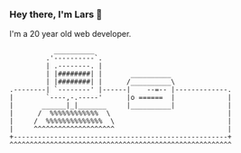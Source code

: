 ### Hey there, I'm Lars 👋

I'm a 20 year old web developer. 

```
           __________                                 
         .'----------`.                              
         | .--------. |                             
         | |########| |       __________              
         | |########| |      /__________\             
.--------| `--------' |------|    --=-- |-------------.
|        `----,-.-----'      |o ======  |             | 
|       ______|_|_______     |__________|             | 
|      /  %%%%%%%%%%%%  \                             | 
|     /  %%%%%%%%%%%%%%  \                            | 
|     ^^^^^^^^^^^^^^^^^^^^                            | 
+-----------------------------------------------------+
^^^^^^^^^^^^^^^^^^^^^^^^^^^^^^^^^^^^^^^^^^^^^^^^^^^^^^^ 
```

<!--
**Nacaulius/Nacaulius** is a ✨ _special_ ✨ repository because its `README.md` (this file) appears on your GitHub profile.

Here are some ideas to get you started:

- 🔭 I’m currently working on ...
- 🌱 I’m currently learning ...
- 👯 I’m looking to collaborate on ...
- 🤔 I’m looking for help with ...
- 💬 Ask me about ...
- 📫 How to reach me: ...
- 😄 Pronouns: ...
- ⚡ Fun fact: ...
-->

